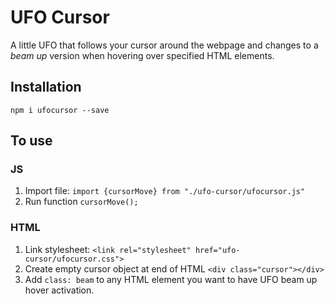 # UFO Cursor

A little UFO that follows your cursor around the webpage and changes to a _beam up_ version when hovering over specified HTML elements.

## Installation

`npm i ufocursor --save`

## To use

### JS

1. Import file: `import {cursorMove} from "./ufo-cursor/ufocursor.js"`
2. Run function `cursorMove();`

### HTML

1. Link stylesheet: `<link rel="stylesheet" href="ufo-cursor/ufocursor.css">`
2. Create empty cursor object at end of HTML `<div class="cursor"></div>`
3. Add `class: beam` to any HTML element you want to have UFO beam up hover activation.
